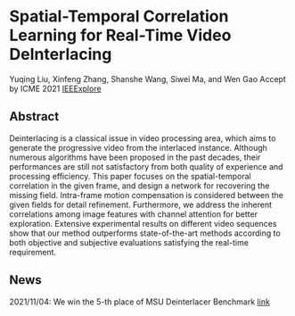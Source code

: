 # Spatial-Temporal Correlation Learning for Real-Time Video DeInterlacing
Yuqing Liu, Xinfeng Zhang, Shanshe Wang, Siwei Ma, and Wen Gao
Accept by ICME 2021 [IEEExplore](https://ieeexplore.ieee.org/document/9428121/)
## Abstract
Deinterlacing is a classical issue in video processing area, which aims to generate the progressive video from the interlaced instance. Although numerous algorithms have been proposed in the past decades, their performances are still not satisfactory from both quality of experience and processing efficiency. This paper focuses on the spatial-temporal correlation in the given frame, and design a network for recovering the missing field. Intra-frame motion compensation is considered between the given fields for detail refinement. Furthermore, we address the inherent correlations among image features with channel attention for better exploration. Extensive experimental results on different video sequences show that our method outperforms state-of-the-art methods according to both objective and subjective evaluations satisfying the real-time requirement.
## News
2021/11/04: We win the 5-th place of MSU Deinterlacer Benchmark [link](https://videoprocessing.ai/benchmarks/deinterlacer.html)

